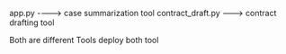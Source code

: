 app.py ----> case summarization tool
contract_draft.py ---> contract drafting tool


Both are different Tools deploy both tool
